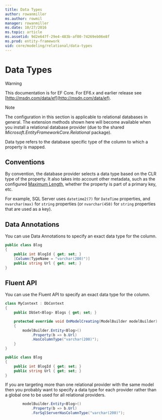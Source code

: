 ```yaml
---
title: Data Types
author: rowanmiller
ms.author: rowmil
manager: rowanmiller
ms.date: 10/27/2016
ms.topic: article
ms.assetid: 9d2e647f-29e4-483b-af00-74269eb06e8f
ms.prod: entity-framework
uid: core/modeling/relational/data-types
---
```

# Data Types

> [!WARNING]
> This documentation is for EF Core. For EF6.x and earlier release see [http://msdn.com/data/ef](http://msdn.com/data/ef).

> [!NOTE]
> The configuration in this section is applicable to relational databases in general. The extension methods shown here will become available when you install a relational database provider (due to the shared *Microsoft.EntityFrameworkCore.Relational* package).

Data type refers to the database specific type of the column to which a property is mapped.

## Conventions

By convention, the database provider selects a data type based on the CLR type of the property. It also takes into account other metadata, such as the configured [Maximum Length](../max-length.md), whether the property is part of a primary key, etc.

For example, SQL Server uses `datetime2(7)` for `DateTime` properties, and `nvarchar(max)` for `string` properties (or `nvarchar(450)` for `string` properties that are used as a key).

## Data Annotations

You can use Data Annotations to specify an exact data type for the column.

<!-- [!code-csharp[Main](samples/core/relational/Modeling/DataAnnotations/Samples/Relational/DataType.cs?highlight=4)] -->
````csharp
public class Blog
{
    public int BlogId { get; set; }
    [Column(TypeName = "varchar(200)")]
    public string Url { get; set; }
}
````

## Fluent API

You can use the Fluent API to specify an exact data type for the column.

<!-- [!code-csharp[Main](samples/core/relational/Modeling/FluentAPI/Samples/Relational/DataType.cs?highlight=7,8,9)] -->
````csharp
class MyContext : DbContext
{
    public DbSet<Blog> Blogs { get; set; }

    protected override void OnModelCreating(ModelBuilder modelBuilder)
    {
        modelBuilder.Entity<Blog>()
            .Property(b => b.Url)
            .HasColumnType("varchar(200)");
    }
}

public class Blog
{
    public int BlogId { get; set; }
    public string Url { get; set; }
}
````

If you are targeting more than one relational provider with the same model then you probably want to specify a data type for each provider rather than a global one to be used for all relational providers.

<!-- [!code-csharp[Main](samples/core/relational/Modeling/FluentAPI/Samples/Relational/DataTypeForProvider.cs?highlight=3)] -->
````csharp
        modelBuilder.Entity<Blog>()
            .Property(b => b.Url)
            .ForSqlServerHasColumnType("varchar(200)");
````
